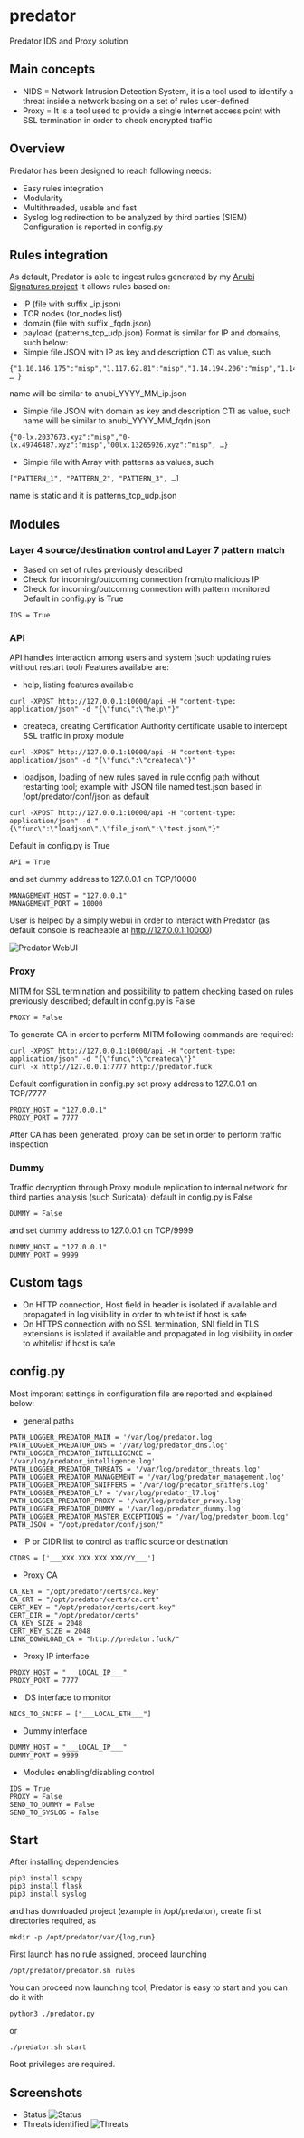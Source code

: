 # predator
Predator IDS and Proxy solution

## Main concepts
* NIDS = Network Intrusion Detection System, it is a tool used to identify a threat inside a network basing on a set of rules user-defined
* Proxy = It is a tool used to provide a single Internet access point with SSL termination in order to check encrypted traffic

## Overview
Predator has been designed to reach following needs:
* Easy rules integration
* Modularity
* Multithreaded, usable and fast
* Syslog log redirection to be analyzed by third parties (SIEM)
Configuration is reported in config.py

## Rules integration
As default, Predator is able to ingest rules generated by my [Anubi Signatures project](https://github.com/kavat/anubi-signatures)
It allows rules based on:
* IP (file with suffix _ip.json)
* TOR nodes (tor_nodes.list)
* domain (file with suffix _fqdn.json)
* payload (patterns_tcp_udp.json)
Format is similar for IP and domains, such below:
* Simple file JSON with IP as key and description CTI as value, such
```
{"1.10.146.175":"misp","1.117.62.81":"misp","1.14.194.206":"misp","1.14.206.72":"misp", … }
```
name will be similar to anubi_YYYY_MM_ip.json
* Simple file JSON with domain as key and description CTI as value, such
name will be similar to anubi_YYYY_MM_fqdn.json
```
{"0-lx.2037673.xyz":"misp","0-lx.49746487.xyz":"misp","00lx.13265926.xyz":“misp", …}
```
* Simple file with Array with patterns as values, such
```
["PATTERN_1", "PATTERN_2", "PATTERN_3", …] 
```
name is static and it is patterns_tcp_udp.json

## Modules
### Layer 4 source/destination control and Layer 7 pattern match
* Based on set of rules previously described
* Check for incoming/outcoming connection from/to malicious IP
* Check for incoming/outcoming connection with pattern monitored
Default in config.py is True
```
IDS = True
```
### API
API handles interaction among users and system (such updating rules without restart tool)
Features available are:
* help, listing features available
```
curl -XPOST http://127.0.0.1:10000/api -H "content-type: application/json" -d "{\"func\":\"help\"}"
```
* createca, creating Certification Authority certificate usable to intercept SSL traffic in proxy module
```
curl -XPOST http://127.0.0.1:10000/api -H "content-type: application/json" -d "{\"func\":\"createca\"}"
```
* loadjson, loading of new rules saved in rule config path without restarting tool; example with JSON file named test.json based in /opt/predator/conf/json as default
```
curl -XPOST http://127.0.0.1:10000/api -H "content-type: application/json" -d "{\"func\":\"loadjson\",\"file_json\":\"test.json\"}"
```
Default in config.py is True
```
API = True
```
and set dummy address to 127.0.0.1 on TCP/10000
```
MANAGEMENT_HOST = "127.0.0.1"
MANAGEMENT_PORT = 10000
```
User is helped by a simply webui in order to interact with Predator (as default console is reacheable at http://127.0.0.1:10000)

![Predator WebUI](screenshots/api.png)
### Proxy
MITM for SSL termination and possibility to pattern checking based on rules previously described; default in config.py is False
```
PROXY = False
```
To generate CA in order to perform MITM following commands are required:
```
curl -XPOST http://127.0.0.1:10000/api -H "content-type: application/json" -d "{\"func\":\"createca\"}"
curl -x http://127.0.0.1:7777 http://predator.fuck
```
Default configuration in config.py set proxy address to 127.0.0.1 on TCP/7777
```
PROXY_HOST = "127.0.0.1"
PROXY_PORT = 7777
```
After CA has been generated, proxy can be set in order to perform traffic inspection
### Dummy
Traffic decryption through Proxy module replication to internal network for third parties analysis (such Suricata); default in config.py is False
```
DUMMY = False
```
and set dummy address to 127.0.0.1 on TCP/9999
```
DUMMY_HOST = "127.0.0.1"
DUMMY_PORT = 9999
```
## Custom tags
* On HTTP connection, Host field in header is isolated if available and propagated in log visibility in order to whitelist if host is safe
* On HTTPS connection with no SSL termination, SNI field in TLS extensions is isolated if available and propagated in log visibility in order to whitelist if host is safe

## config.py
Most imporant settings in configuration file are reported and explained below:
* general paths
```
PATH_LOGGER_PREDATOR_MAIN = '/var/log/predator.log'
PATH_LOGGER_PREDATOR_DNS = '/var/log/predator_dns.log'
PATH_LOGGER_PREDATOR_INTELLIGENCE = '/var/log/predator_intelligence.log'
PATH_LOGGER_PREDATOR_THREATS = '/var/log/predator_threats.log'
PATH_LOGGER_PREDATOR_MANAGEMENT = '/var/log/predator_management.log'
PATH_LOGGER_PREDATOR_SNIFFERS = '/var/log/predator_sniffers.log'
PATH_LOGGER_PREDATOR_L7 = '/var/log/predator_l7.log'
PATH_LOGGER_PREDATOR_PROXY = '/var/log/predator_proxy.log'
PATH_LOGGER_PREDATOR_DUMMY = '/var/log/predator_dummy.log'
PATH_LOGGER_PREDATOR_MASTER_EXCEPTIONS = '/var/log/predator_boom.log'
PATH_JSON = "/opt/predator/conf/json/"
```
* IP or CIDR list to control as traffic source or destination
```
CIDRS = ['___XXX.XXX.XXX.XXX/YY___']
```
* Proxy CA
```
CA_KEY = "/opt/predator/certs/ca.key"
CA_CRT = "/opt/predator/certs/ca.crt"
CERT_KEY = "/opt/predator/certs/cert.key"
CERT_DIR = "/opt/predator/certs"
CA_KEY_SIZE = 2048
CERT_KEY_SIZE = 2048
LINK_DOWNLOAD_CA = "http://predator.fuck/"
```
* Proxy IP interface
```
PROXY_HOST = "___LOCAL_IP___"
PROXY_PORT = 7777
```
* IDS interface to monitor
```
NICS_TO_SNIFF = ["___LOCAL_ETH___"]
```
* Dummy interface
```
DUMMY_HOST = "___LOCAL_IP___"
DUMMY_PORT = 9999
```
* Modules enabling/disabling control
```
IDS = True
PROXY = False
SEND_TO_DUMMY = False
SEND_TO_SYSLOG = False
```

## Start
After installing dependencies
```
pip3 install scapy
pip3 install flask
pip3 install syslog
```
and has downloaded project (example in /opt/predator), create first directories required, as
```
mkdir -p /opt/predator/var/{log,run}
```
First launch has no rule assigned, proceed launching
```
/opt/predator/predator.sh rules
```
You can proceed now launching tool; Predator is easy to start and you can do it with
```
python3 ./predator.py
```
or
```
./predator.sh start
```
Root privileges are required.

## Screenshots
* Status
![Status](screenshots/status.png)
* Threats identified
![Threats](screenshots/threats.png)
